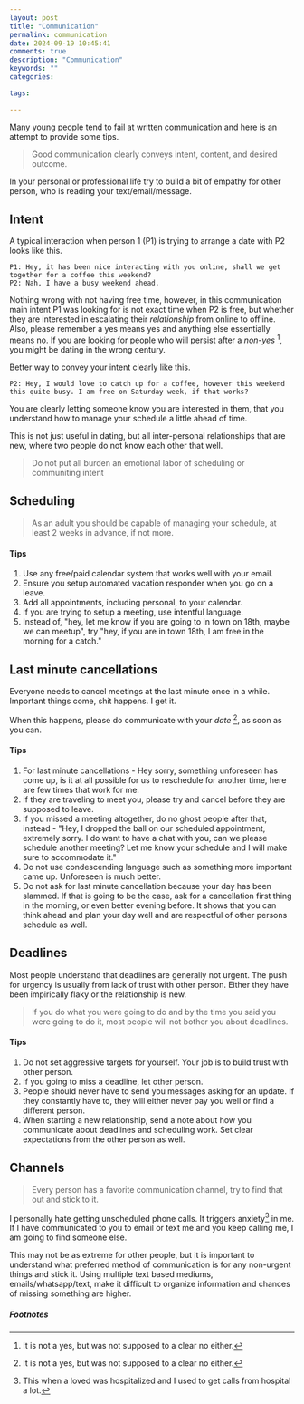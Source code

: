 ```yaml
---
layout: post
title: "Communication"
permalink: communication
date: 2024-09-19 10:45:41
comments: true
description: "Communication"
keywords: ""
categories:

tags:

---
```


Many young people tend to fail at written communication and here is an attempt to provide some tips.

> Good communication clearly conveys intent, content, and desired outcome.


In your personal or professional life try to build a bit of empathy for other person, who is reading your text/email/message.

## Intent

A typical interaction when person 1 (P1) is trying to arrange a date with P2 looks like this.

```
P1: Hey, it has been nice interacting with you online, shall we get together for a coffee this weekend?
P2: Nah, I have a busy weekend ahead.
```

Nothing wrong with not having free time, however, in this communication main intent P1 was looking for is not exact time when P2 is free, but whether they are interested in escalating their *relationship* from online to offline. Also, please remember a yes means yes and anything else essentially means no. If you are looking for people who will persist after a *non-yes* [^1], you might be dating in the wrong century.

Better way to convey your intent clearly like this.

```
P2: Hey, I would love to catch up for a coffee, however this weekend this quite busy. I am free on Saturday week, if that works?
```

You are clearly letting someone know you are interested in them, that you understand how to manage your schedule a little ahead of time.

This is not just useful in dating, but all inter-personal relationships that are new, where two people do not know each other that well.

> Do not put all burden an emotional labor of scheduling or communiting intent


## Scheduling


> As an adult you should be capable of managing your schedule, at least 2 weeks in advance, if not more.



#### Tips

1. Use any free/paid calendar system that works well with your email.
2. Ensure you setup automated vacation responder when you go on a leave.
3. Add all appointments, including personal, to your calendar.
4. If you are trying to setup a meeting, use intentful language. 
5. Instead of, "hey, let me know if you are going to in town on 18th, maybe we can meetup", try "hey, if you are in town 18th, I am free in the morning for a catch."



## Last minute cancellations

Everyone needs to cancel meetings at the last minute once in a while. Important things come, shit happens. I get it.

When this happens, please do communicate with your *date* [^1], as soon as you can.


#### Tips

1. For last minute cancellations - Hey sorry, something unforeseen has come up, is it at all possible for us to reschedule for another time, here are few times that work for me.
2. If they are traveling to meet you, please try and cancel before they are supposed to leave.
3. If you missed a meeting altogether, do no ghost people after that, instead - "Hey, I dropped the ball on our scheduled appointment, extremely sorry. I do want to have a chat with you, can we please schedule another meeting? Let me know your schedule and I will make sure to accommodate it."
4. Do not use condescending language such as something more important came up. Unforeseen is much better.
5. Do not ask for last minute cancellation because your day has been slammed. If that is going to be the case, ask for a cancellation first thing in the morning, or even better evening before. It shows that you can think ahead and plan your day well and are respectful of other persons schedule as well.


## Deadlines

Most people understand that deadlines are generally not urgent. The push for urgency is usually from lack of trust with other person. Either they have been impirically flaky or the relationship is new.

> If you do what you were going to do and by the time you said you were going to do it, most people will not bother you about deadlines.

#### Tips
1. Do not set aggressive targets for yourself. Your job is to build trust with other person.
2. If you going to miss a deadline, let other person.
3. People should never have to send you messages asking for an update. If they constantly have to, they will either never pay you well or find a different person.
4. When starting a new relationship, send a note about how you communicate about deadlines and scheduling work. Set clear expectations from the other person as well.


## Channels

> Every person has a favorite communication channel, try to find that out and stick to it.

I personally hate getting unscheduled phone calls. It triggers anxiety[^3] in me. If I have communicated to you to email or text me and you keep calling me, I am going to find someone else.

This may not be as extreme for other people, but it is important to understand what preferred method of communication is for any non-urgent things and stick it. Using multiple text based mediums, emails/whatsapp/text, make it difficult to organize information and chances of missing something are higher.




##### Footnotes

[^1]: It is not a yes, but was not supposed to a clear no either.
[^2]: Person you are meeting, not necessarily a romantic date.
[^3]: This when a loved was hospitalized and I used to get calls from hospital a lot.
